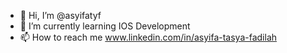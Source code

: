 - 👋 Hi, I’m @asyifatyf
- 🌱 I’m currently learning IOS Development
- 📫 How to reach me www.linkedin.com/in/asyifa-tasya-fadilah

<!---
asyifatyf/asyifatyf is a ✨ special ✨ repository because its `README.md` (this file) appears on your GitHub profile.
You can click the Preview link to take a look at your changes.
--->
